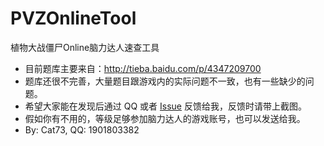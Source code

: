 # PVZOnlineTool
植物大战僵尸Online脑力达人速查工具
* 目前题库主要来自：http://tieba.baidu.com/p/4347209700
* 题库还很不完善，大量题目跟游戏内的实际问题不一致，也有一些缺少的问题。
* 希望大家能在发现后通过 QQ 或者 [Issue](https://github.com/Cat7373/PVZOnlineTool/issues) 反馈给我，反馈时请带上截图。
* 假如你有不用的，等级足够参加脑力达人的游戏账号，也可以发送给我。
* By: Cat73, QQ: 1901803382
